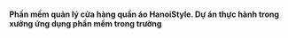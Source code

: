 <h4>Phần mềm quản lý cửa hàng quần áo HanoiStyle. Dự án thực hành trong xưởng ứng dụng phần mềm trong trường</h4>
